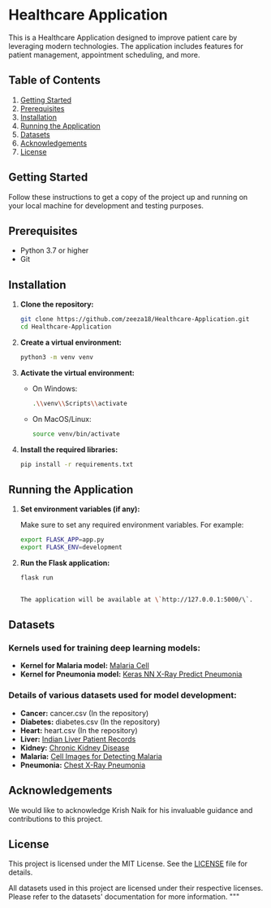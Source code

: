 # Healthcare Application

This is a Healthcare Application designed to improve patient care by leveraging modern technologies. The application includes features for patient management, appointment scheduling, and more.

## Table of Contents

1. [Getting Started](#getting-started)
2. [Prerequisites](#prerequisites)
3. [Installation](#installation)
4. [Running the Application](#running-the-application)
5. [Datasets](#datasets)
6. [Acknowledgements](#acknowledgements)
7. [License](#license)

## Getting Started

Follow these instructions to get a copy of the project up and running on your local machine for development and testing purposes.

## Prerequisites

- Python 3.7 or higher
- Git

## Installation

1. **Clone the repository:**

   ```bash
   git clone https://github.com/zeeza18/Healthcare-Application.git
   cd Healthcare-Application

2. **Create a virtual environment:**

   ```bash
   python3 -m venv venv


3. **Activate the virtual environment:**

   - On Windows:

     ```bash
     .\\venv\\Scripts\\activate
     

   - On MacOS/Linux:

     ```bash
     source venv/bin/activate
     

4. **Install the required libraries:**

   ```bash
   pip install -r requirements.txt


## Running the Application

1. **Set environment variables (if any):**

   Make sure to set any required environment variables. For example:

   ```bash
   export FLASK_APP=app.py
   export FLASK_ENV=development
   

2. **Run the Flask application:**

   ```bash
   flask run
   

   The application will be available at \`http://127.0.0.1:5000/\`.

## Datasets

### Kernels used for training deep learning models:

- **Kernel for Malaria model:** [Malaria Cell](https://www.kaggle.com/shobhit18th/malaria-cell)
- **Kernel for Pneumonia model:** [Keras NN X-Ray Predict Pneumonia](https://www.kaggle.com/shobhit18th/keras-nn-x-ray-predict-pneumonia-86-54)

### Details of various datasets used for model development:

- **Cancer:** cancer.csv (In the repository)
- **Diabetes:** diabetes.csv (In the repository)
- **Heart:** heart.csv (In the repository)
- **Liver:** [Indian Liver Patient Records](https://www.kaggle.com/uciml/indian-liver-patient-records)
- **Kidney:** [Chronic Kidney Disease](https://www.kaggle.com/mansoordaku/ckdisease)
- **Malaria:** [Cell Images for Detecting Malaria](https://www.kaggle.com/iarunava/cell-images-for-detecting-malaria)
- **Pneumonia:** [Chest X-Ray Pneumonia](https://www.kaggle.com/paultimothymooney/chest-xray-pneumonia)

## Acknowledgements

We would like to acknowledge Krish Naik for his invaluable guidance and contributions to this project.

## License

This project is licensed under the MIT License. See the [LICENSE](LICENSE) file for details.

All datasets used in this project are licensed under their respective licenses. Please refer to the datasets' documentation for more information.
"""
